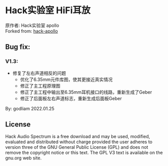 # Hack实验室 HiFi耳放
原作者: Hack实验室 apollo  
Forked from: [hack-apollo](https://github.com/hack-apollo)  

## Bug fix: 
### V1.3: 
- 修复了左右声道相反的问题
    - 优化了6.35mm元件库图，使其更接近真实情况
    - 修正了主工程原理图
    - 修正了主工程中输出至6.35mm耳机接口的线路，重新生成了Geber
    - 修正了后面板左右声道标志，重新生成后面板Geber

By: godliam 2022.01.25

## License
Hack Audio Spectrum is a free download and may be used, modified, evaluated and distributed without charge provided the user adheres to version three of the GNU General Public License (GPL) and does not remove the copyright notice or this text. The GPL V3 text is available on the gnu.org web site.
